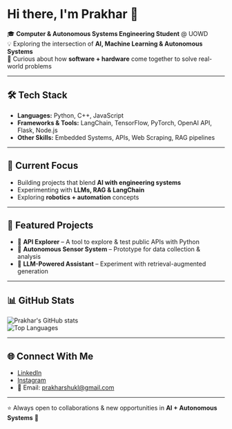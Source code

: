 # Hi there, I'm Prakhar 👋  

🎓 **Computer & Autonomous Systems Engineering Student** @ UOWD  
💡 Exploring the intersection of **AI, Machine Learning & Autonomous Systems**  
🔬 Curious about how **software + hardware** come together to solve real-world problems  

---

## 🛠️ Tech Stack
- **Languages:** Python, C++, JavaScript  
- **Frameworks & Tools:** LangChain, TensorFlow, PyTorch, OpenAI API, Flask, Node.js  
- **Other Skills:** Embedded Systems, APIs, Web Scraping, RAG pipelines  

---

## 🚀 Current Focus
- Building projects that blend **AI with engineering systems**  
- Experimenting with **LLMs, RAG & LangChain**  
- Exploring **robotics + automation** concepts  

---

## 📂 Featured Projects
- 🔹 **API Explorer** – A tool to explore & test public APIs with Python  
- 🔹 **Autonomous Sensor System** – Prototype for data collection & analysis  
- 🔹 **LLM-Powered Assistant** – Experiment with retrieval-augmented generation  

---

## 📊 GitHub Stats
![Prakhar's GitHub stats](https://github-readme-stats.vercel.app/api?username=prakharshukla&show_icons=true&theme=radical)  
![Top Languages](https://github-readme-stats.vercel.app/api/top-langs/?username=prakharshukla&layout=compact&theme=radical)

---

## 🌐 Connect With Me
- [LinkedIn](https://www.linkedin.com/in/prakhar-shukla-3b1852265/)  
- [Instagram](https://www.instagram.com/prakharrrshukla_/?igsh=MTNnajYwMXF4dzhpdQ%3D%3D&utm_source=qr#)  
- 📩 Email: prakharshukl@gmail.com  

---
⭐ Always open to collaborations & new opportunities in **AI + Autonomous Systems** 🚀  





